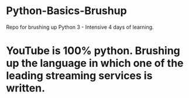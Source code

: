 # Python-Basics-Brushup
Repo for brushing up Python 3 - Intensive 4 days of learning.

# YouTube is 100% python. Brushing up the language in which one of the leading streaming services is written.
